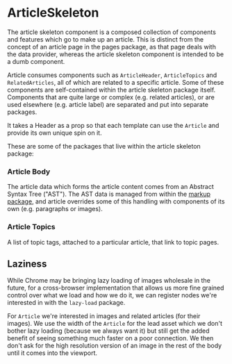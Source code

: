 # ArticleSkeleton

The article skeleton component is a composed collection of components and features which go to make up an article. This is distinct from the concept of an article page in the pages package, as that page deals with the data provider, whereas the article skeleton component is intended to be a dumb component.

Article consumes components such as `ArticleHeader`, `ArticleTopics` and `RelatedArticles`, all of which are related to a specific article. Some of these components are self-contained within the article skeleton package itself. Components that are quite large or complex (e.g. related articles), or are used elsewhere (e.g. article label) are separated and put into separate packages.

It takes a Header as a prop so that each template can use the `Article` and provide its own unique spin on it.

These are some of the packages that live within the article skeleton package:

### Article Body

The article data which forms the article content comes from an Abstract Syntax
Tree ("AST"). The AST data is managed from within the
[markup package](https://github.com/newsuk/times-components/tree/master/packages/markup),
and article overrides some of this handling with components of its own (e.g.
paragraphs or images).

### Article Topics

A list of topic tags, attached to a particular article, that link to topic
pages.

## Laziness

While Chrome may be bringing lazy loading of images wholesale in the future, for
a cross-browser implementation that allows us more fine grained control over
what we load and how we do it, we can register nodes we're interested in with
the `lazy-load` package.

For `Article` we're interested in images and related articles (for their
images). We use the width of the `Article` for the lead asset which we don't
bother lazy loading (because we always want it) but still get the added benefit
of seeing something much faster on a poor connection. We then don't ask for the
high resolution version of an image in the rest of the body until it comes into
the viewport.
